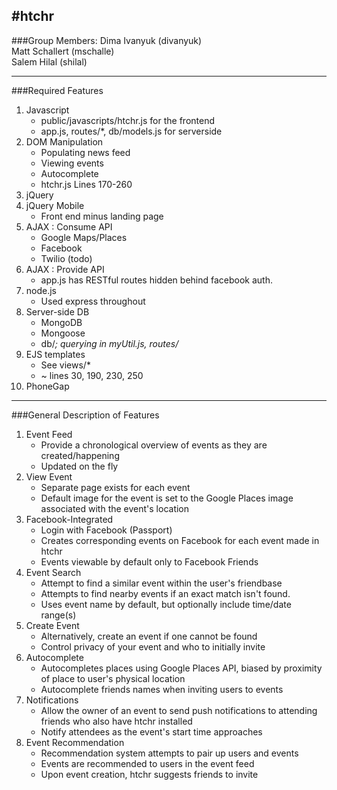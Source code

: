 #htchr
----------------------
###Group Members:
Dima Ivanyuk (divanyuk)   
Matt Schallert (mschalle)    
Salem Hilal (shilal) 

----------------------

###Required Features
1. Javascript 
    * public/javascripts/htchr.js for the frontend
    * app.js, routes/*, db/models.js for serverside
2. DOM Manipulation
    * Populating news feed
    * Viewing events
    * Autocomplete
    * htchr.js Lines 170-260
3. jQuery
4. jQuery Mobile
    * Front end minus landing page
5. AJAX : Consume API
    * Google Maps/Places
    * Facebook
    * Twilio (todo)
6. AJAX : Provide API
    * app.js has RESTful routes hidden behind facebook auth.
7. node.js
    * Used express throughout
8. Server-side DB
    * MongoDB
    * Mongoose
    * db/*; querying in myUtil.js, routes/*
9. EJS templates
    * See views/*
    * ~ lines 30, 190, 230, 250
10. PhoneGap

---------------------

###General Description of Features
1. Event Feed
    * Provide a chronological overview of events as they are created/happening
    * Updated on the fly
2. View Event
    * Separate page exists for each event
    * Default image for the event is set to the Google Places image associated with the event's location
3. Facebook-Integrated
    * Login with Facebook (Passport)
    * Creates corresponding events on Facebook for each event made in htchr
    * Events viewable by default only to Facebook Friends 
4. Event Search
    * Attempt to find a similar event within the user's friendbase
    * Attempts to find nearby events if an exact match isn't found.
    * Uses event name by default, but optionally include time/date range(s)
4. Create Event
    * Alternatively, create an event if one cannot be found
    * Control privacy of your event and who to initially invite
5. Autocomplete  
    * Autocompletes places using Google Places API, biased by proximity of place to user's physical location   
    * Autocomplete friends names when inviting users to events   
6. Notifications
    * Allow the owner of an event to send push notifications to attending friends who also have htchr installed
    * Notify attendees as the event's start time approaches
7. Event Recommendation   
    * Recommendation system attempts to pair up users and events
    * Events are recommended to users in the event feed
    * Upon event creation, htchr suggests friends to invite